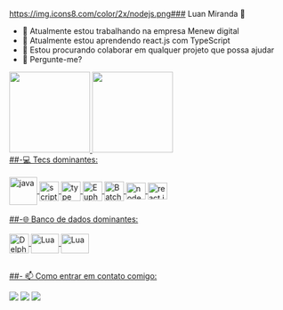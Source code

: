 https://img.icons8.com/color/2x/nodejs.png### Luan Miranda 👋

- 🔭 Atualmente estou trabalhando na empresa Menew digital
- 🌱 Atualmente estou aprendendo react.js com TypeScript
- 👯 Estou procurando colaborar em qualquer projeto que possa ajudar
- 💬 Pergunte-me?
 <div>
  <a href="https://github.com/LuanMiranda77"/>
  <img height="145rem" src="https://github-readme-stats.vercel.app/api?username=LuanMiranda77&show_icons=true&theme=dark&include_all_commits=true&count_private=true"/>
  <img height="145rem" src="https://github-readme-stats.vercel.app/api/top-langs/?username=LuanMiranda77&layout=compact&langs_count=7&theme=dark"/>
</div>
##-💻 Tecs dominantes:  
<div><br>
  <img align="center" alt="java" height="50" width="50" src="https://www.celsonunes.com.br/wp-content/uploads/2018/05/java-logo.png">
  <img align="center" alt="script" height="35" width="35" src="https://upload.wikimedia.org/wikipedia/commons/thumb/9/99/Unofficial_JavaScript_logo_2.svg/2048px-Unofficial_JavaScript_logo_2.svg.png">
  <img align="center" alt="type" margim-left="2" height="35" width="35" src="https://iconape.com/wp-content/png_logo_vector/typescript.png">
  <img align="center" alt="Euphoria" height="35" width="35" src="https://angular.io/assets/images/logos/angularjs/AngularJS-Shield.svg">
  <img align="center" alt="Batch script" height="35" width="35" src="https://adus.tech/wp-content/uploads/2021/05/html5-logo.png"/>
  <img align="center" alt="node" height="30" width="35" src="https://img.icons8.com/color/2x/nodejs.png">
  <img align="center" alt="react.js" height="30" width="35" src="https://img.icons8.com/office/2x/react.png">
</div><br/>
##-🌐 Banco de dados dominantes: 
<div><br>
   <img align="center" alt="Delphi" height="35" width="35" src="https://www.blogson.com.br/wp-content/uploads/2020/12/logo-mysql-mysql-logo-png-images-are-download-crazypng-211.png">
 <img align="center" alt="Lua" height="35" width="50" src="https://img.icons8.com/color/2x/postgreesql.png">
  <img align="center" alt="Lua" height="35" width="50" src="https://apprecs.org/ios/images/app-icons/256/48/701199944.jpg">
</div></br>
  
##- 📫 Como entrar em contato comigo:
  
<div>
  <a href="https://www.youtube.com/channel/UCbTiQU-AafevBRNyNoyMiPg" target="_blank"><img src="https://img.shields.io/badge/YouTube-FF0000?style=for-the-badge&logo=youtube&logoColor=white" target="_blank"></a>
  <a href = "mailto:luanprof30@gmail.com"><img src="https://img.shields.io/badge/-Gmail-%23333?style=for-the-badge&logo=gmail&logoColor=white" target="_blank"></a>
 <a href = "https://t.me/devluanmiranda"><img src="https://img.shields.io/badge/%20-Telegram-blue?style=for-the-badge&logo=telegram" target="_blank"></a>
</div>

